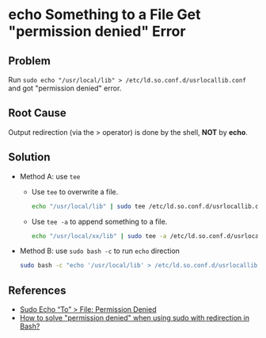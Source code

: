 # echo Something to a File Get "permission denied" Error

## Problem
Run `sudo echo "/usr/local/lib" > /etc/ld.so.conf.d/usrlocallib.conf` and got "permission denied" error.

## Root Cause
Output redirection (via the > operator) is done by the shell, **NOT** by **echo**.

## Solution
* Method A: use `tee`

  * Use `tee` to overwrite a file.

    ```sh
    echo "/usr/local/lib" | sudo tee /etc/ld.so.conf.d/usrlocallib.conf
    ```

  * Use `tee -a` to append something to a file.

    ```sh
    echo "/usr/local/xx/lib" | sudo tee -a /etc/ld.so.conf.d/usrlocallib.conf
    ```

* Method B: use `sudo bash -c` to run `echo` direction

  ```sh
  sudo bash -c "echo '/usr/local/lib' > /etc/ld.so.conf.d/usrlocallib.conf"
  ```

## References
* [Sudo Echo “To” > File: Permission Denied](https://www.shellhacks.com/sudo-echo-to-file-permission-denied/)
* [How to solve "permission denied" when using sudo with redirection in Bash?](https://askubuntu.com/questions/230476/how-to-solve-permission-denied-when-using-sudo-with-redirection-in-bash)
